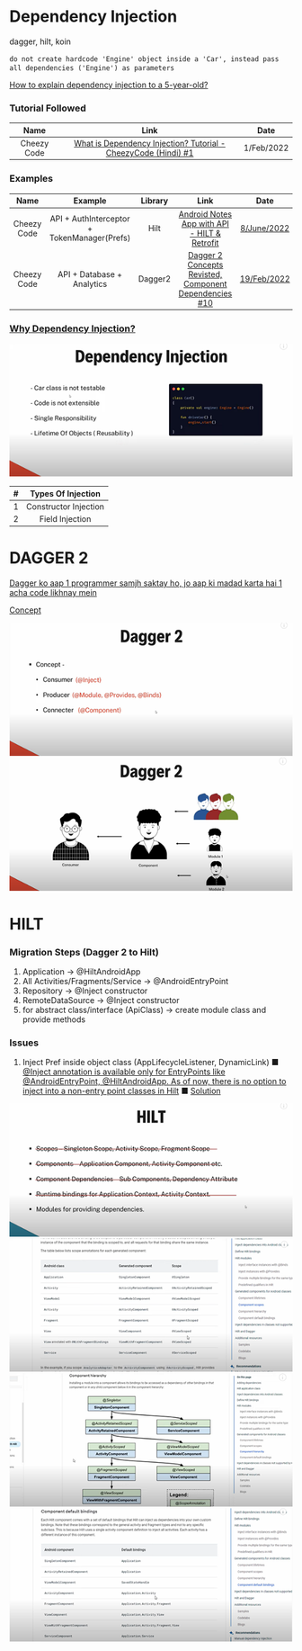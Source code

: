 # Dependency Injection
dagger, hilt, koin

```
do not create hardcode 'Engine' object inside a 'Car', instead pass all dependencies ('Engine') as parameters
```

[How to explain dependency injection to a 5-year-old?](https://stackoverflow.com/q/1638919/4754141)

### Tutorial Followed
|Name|Link|Date|
|:-:|:-:|:-:
|Cheezy Code|[What is Dependency Injection? Tutorial - CheezyCode (Hindi) #1](https://www.youtube.com/watch?v=DtzQkBp2M5M&list=PLRKyZvuMYSIPwjYw1bt_7u7nEwe6vATQd)|1/Feb/2022

### Examples
|Name|Example|Library|Link|Date|
|:-:|:-:|:-:|:-:|:-:
|Cheezy Code|API + AuthInterceptor + TokenManager(Prefs)|Hilt|[Android Notes App with API - HILT & Retrofit](https://www.youtube.com/watch?v=8ZLbv6TSa-U&list=PLRKyZvuMYSIMO2ebTldbwMTnDCn5klzjS)|[8/June/2022](https://github.com/CheezyCode/YetAnotherNotesApp)
|Cheezy Code|API + Database + Analytics|Dagger2|[Dagger 2 Concepts Revisted, Component Dependencies #10](https://youtube.com/watch?v=szs80OgMsy8?list=PLRKyZvuMYSIPwjYw1bt_7u7nEwe6vATQd&t=296)|[19/Feb/2022](https://github.com/CheezyCode/Dagger2-Examples)



### [Why Dependency Injection?](https://youtube.com/watch?v=DtzQkBp2M5M?list=PLRKyZvuMYSIPwjYw1bt_7u7nEwe6vATQd&t=146)

![why-dependency-injection](!/why-dependency-injection.png)

|#|Types Of Injection|
|:-:|:-:|
|1|Constructor Injection|
|2|Field Injection|

# DAGGER 2
[Dagger ko aap 1 programmer samjh saktay ho, jo aap ki madad karta hai 1 acha code likhnay mein](https://youtube.com/watch?v=cg0yCHW2Keg&t=130)

[Concept](https://youtube.com/watch?v=cg0yCHW2Keg&t=139)

![dagger1](!/dagger1.png)
![dagger2](!/dagger2.png)

# HILT

### Migration Steps (Dagger 2 to Hilt) 

1. Application -> @HiltAndroidApp
2. All Activities/Fragments/Service -> @AndroidEntryPoint
3. Repository -> @Inject constructor
4. RemoteDataSource -> @Inject constructor
5. for abstract class/interface (ApiClass) -> create module class and provide methods

### Issues

1. Inject Pref inside object class (AppLifecycleListener, DynamicLink) ■ [@Inject annotation is available only for EntryPoints like @AndroidEntryPoint, @HiltAndroidApp. As of now, there is no option to inject into a non-entry point classes in Hilt](https://stackoverflow.com/a/67171565/4754141) ■ [Solution](https://write.agrevolution.in/dependency-injection-in-android-using-hilt-part4-e2b267839e12)



![hilt1](https://github.com/shanraisshan/Notes/blob/main/Android/Architecture/Pattern/Dependency/!/hilt1.png)
![hilt2](https://github.com/shanraisshan/Notes/blob/main/Android/Architecture/Pattern/Dependency/!/hilt2.png)
![hilt3](https://github.com/shanraisshan/Notes/blob/main/Android/Architecture/Pattern/Dependency/!/hilt3.png)
![hilt4](https://github.com/shanraisshan/Notes/blob/main/Android/Architecture/Pattern/Dependency/!/hilt4.png)
